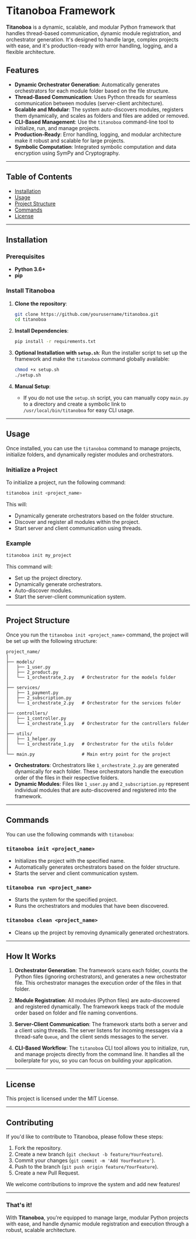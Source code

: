 # Titanoboa Framework

**Titanoboa** is a dynamic, scalable, and modular Python framework that handles thread-based communication, dynamic module registration, and orchestrator generation. It's designed to handle large, complex projects with ease, and it's production-ready with error handling, logging, and a flexible architecture.

## Features
- **Dynamic Orchestrator Generation**: Automatically generates orchestrators for each module folder based on the file structure.
- **Thread-Based Communication**: Uses Python threads for seamless communication between modules (server-client architecture).
- **Scalable and Modular**: The system auto-discovers modules, registers them dynamically, and scales as folders and files are added or removed.
- **CLI-Based Management**: Use the `titanoboa` command-line tool to initialize, run, and manage projects.
- **Production-Ready**: Error handling, logging, and modular architecture make it robust and scalable for large projects.
- **Symbolic Computation**: Integrated symbolic computation and data encryption using SymPy and Cryptography.

---

## Table of Contents
- [Installation](#installation)
- [Usage](#usage)
- [Project Structure](#project-structure)
- [Commands](#commands)
- [License](#license)

---

## Installation

### Prerequisites

- **Python 3.6+**
- **pip**

### Install Titanoboa

1. **Clone the repository**:
   ```bash
   git clone https://github.com/yourusername/titanoboa.git
   cd titanoboa
   ```

2. **Install Dependencies**:
   ```bash
   pip install -r requirements.txt
   ```

3. **Optional Installation with `setup.sh`**:
   Run the installer script to set up the framework and make the `titanoboa` command globally available:
   ```bash
   chmod +x setup.sh
   ./setup.sh
   ```

4. **Manual Setup**:
   - If you do not use the `setup.sh` script, you can manually copy `main.py` to a directory and create a symbolic link to `/usr/local/bin/titanoboa` for easy CLI usage.

---

## Usage

Once installed, you can use the `titanoboa` command to manage projects, initialize folders, and dynamically register modules and orchestrators.

### Initialize a Project

To initialize a project, run the following command:

```bash
titanoboa init <project_name>
```

This will:
- Dynamically generate orchestrators based on the folder structure.
- Discover and register all modules within the project.
- Start server and client communication using threads.

### Example

```bash
titanoboa init my_project
```

This command will:
- Set up the project directory.
- Dynamically generate orchestrators.
- Auto-discover modules.
- Start the server-client communication system.

---

## Project Structure

Once you run the `titanoboa init <project_name>` command, the project will be set up with the following structure:

```
project_name/
│
├── models/
│   ├── 1_user.py
│   ├── 2_product.py
│   └── 1_orchestrate_2.py   # Orchestrator for the models folder
│
├── services/
│   ├── 1_payment.py
│   ├── 2_subscription.py
│   └── 1_orchestrate_2.py   # Orchestrator for the services folder
│
├── controllers/
│   ├── 1_controller.py
│   └── 1_orchestrate_1.py   # Orchestrator for the controllers folder
│
├── utils/
│   ├── 1_helper.py
│   └── 1_orchestrate_1.py   # Orchestrator for the utils folder
│
└── main.py                  # Main entry point for the project
```

- **Orchestrators**: Orchestrators like `1_orchestrate_2.py` are generated dynamically for each folder. These orchestrators handle the execution order of the files in their respective folders.
- **Dynamic Modules**: Files like `1_user.py` and `2_subscription.py` represent individual modules that are auto-discovered and registered into the framework.

---

## Commands

You can use the following commands with `titanoboa`:

### `titanoboa init <project_name>`
- Initializes the project with the specified name.
- Automatically generates orchestrators based on the folder structure.
- Starts the server and client communication system.
  
### `titanoboa run <project_name>`
- Starts the system for the specified project.
- Runs the orchestrators and modules that have been discovered.

### `titanoboa clean <project_name>`
- Cleans up the project by removing dynamically generated orchestrators.

---

## How It Works

1. **Orchestrator Generation**: The framework scans each folder, counts the Python files (ignoring orchestrators), and generates a new orchestrator file. This orchestrator manages the execution order of the files in that folder.
  
2. **Module Registration**: All modules (Python files) are auto-discovered and registered dynamically. The framework keeps track of the module order based on folder and file naming conventions.

3. **Server-Client Communication**: The framework starts both a server and a client using threads. The server listens for incoming messages via a thread-safe `Queue`, and the client sends messages to the server.

4. **CLI-Based Workflow**: The `titanoboa` CLI tool allows you to initialize, run, and manage projects directly from the command line. It handles all the boilerplate for you, so you can focus on building your application.

---

## License

This project is licensed under the MIT License.

---

## Contributing

If you'd like to contribute to Titanoboa, please follow these steps:
1. Fork the repository.
2. Create a new branch (`git checkout -b feature/YourFeature`).
3. Commit your changes (`git commit -m 'Add YourFeature'`).
4. Push to the branch (`git push origin feature/YourFeature`).
5. Create a new Pull Request.

We welcome contributions to improve the system and add new features!

---

### That's it!

With **Titanoboa**, you're equipped to manage large, modular Python projects with ease, and handle dynamic module registration and execution through a robust, scalable architecture.
